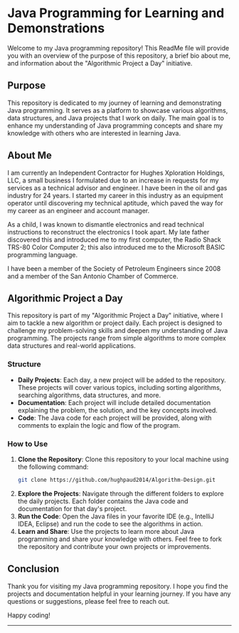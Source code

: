 # Java Programming for Learning and Demonstrations

Welcome to my Java programming repository! This ReadMe file will provide you with an overview of the purpose of this repository, a brief bio about me, and information about the "Algorithmic Project a Day" initiative.

## Purpose

This repository is dedicated to my journey of learning and demonstrating Java programming. It serves as a platform to showcase various algorithms, data structures, and Java projects that I work on daily. The main goal is to enhance my understanding of Java programming concepts and share my knowledge with others who are interested in learning Java.

## About Me

I am currently an Independent Contractor for Hughes Xploration Holdings, LLC, a small business I formulated due to an increase in requests for my services as a technical advisor and engineer. I have been in the oil and gas industry for 24 years. I started my career in this industry as an equipment operator until discovering my technical aptitude, which paved the way for my career as an engineer and account manager.

As a child, I was known to dismantle electronics and read technical instructions to reconstruct the electronics I took apart. My late father discovered this and introduced me to my first computer, the Radio Shack TRS-80 Color Computer 2; this also introduced me to the Microsoft BASIC programming language.

I have been a member of the Society of Petroleum Engineers since 2008 and a member of the San Antonio Chamber of Commerce.

## Algorithmic Project a Day

This repository is part of my "Algorithmic Project a Day" initiative, where I aim to tackle a new algorithm or project daily. Each project is designed to challenge my problem-solving skills and deepen my understanding of Java programming. The projects range from simple algorithms to more complex data structures and real-world applications.

### Structure

- **Daily Projects**: Each day, a new project will be added to the repository. These projects will cover various topics, including sorting algorithms, searching algorithms, data structures, and more.
- **Documentation**: Each project will include detailed documentation explaining the problem, the solution, and the key concepts involved.
- **Code**: The Java code for each project will be provided, along with comments to explain the logic and flow of the program.

### How to Use

1. **Clone the Repository**: Clone this repository to your local machine using the following command:
   ```bash
   git clone https://github.com/hughpaud2014/Algorithm-Design.git
   ```
2. **Explore the Projects**: Navigate through the different folders to explore the daily projects. Each folder contains the Java code and documentation for that day's project.
3. **Run the Code**: Open the Java files in your favorite IDE (e.g., IntelliJ IDEA, Eclipse) and run the code to see the algorithms in action.
4. **Learn and Share**: Use the projects to learn more about Java programming and share your knowledge with others. Feel free to fork the repository and contribute your own projects or improvements.

## Conclusion

Thank you for visiting my Java programming repository. I hope you find the projects and documentation helpful in your learning journey. If you have any questions or suggestions, please feel free to reach out.

Happy coding!

---
